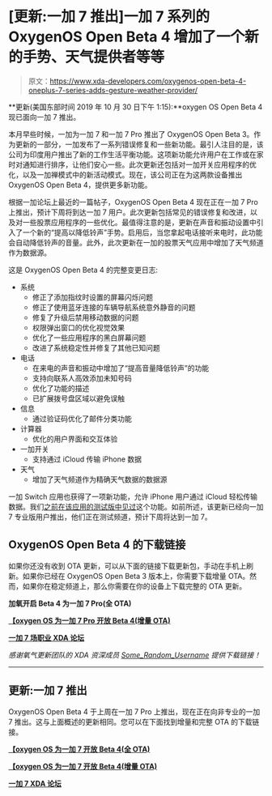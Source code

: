 # [更新:一加 7 推出]一加 7 系列的 OxygenOS Open Beta 4 增加了一个新的手势、天气提供者等等

> 原文：<https://www.xda-developers.com/oxygenos-open-beta-4-oneplus-7-series-adds-gesture-weather-provider/>

**更新(美国东部时间 2019 年 10 月 30 日下午 1:15):**oxygen OS Open Beta 4 现已面向一加 7 推出。

本月早些时候，一加为一加 7 和一加 7 Pro 推出了 OxygenOS Open Beta 3。作为更新的一部分，一加发布了一系列错误修复和一些新功能。最引人注目的是，该公司为印度用户推出了新的工作生活平衡功能。这项新功能允许用户在工作或在家时对通知进行排序，让他们安心一些。此次更新还包括对一加开关应用程序的优化，以及一加禅模式中的新活动模式。现在，该公司正在为这两款设备推出 OxygenOS Open Beta 4，提供更多新功能。

根据一加论坛上最近的一篇帖子，OxygenOS Open Beta 4 现在正在一加 7 Pro 上推出，预计下周将到达一加 7 用户。此次更新包括常见的错误修复和改进，以及对一些股票应用程序的一些优化。最值得注意的是，更新在声音和振动设置中引入了一个新的“提高以降低铃声”手势。启用后，当您拿起电话接听来电时，此功能会自动降低铃声的音量。此外，此次更新在一加的股票天气应用中增加了天气频道作为数据源。

这是 OxygenOS Open Beta 4 的完整变更日志:

*   系统
    *   修正了添加指纹时设置的屏幕闪烁问题
    *   修正了使用蓝牙连接的车辆导航系统意外静音的问题
    *   修复了升级后禁用移动数据的问题
    *   权限弹出窗口的优化视觉效果
    *   优化了一些应用程序的黑白屏幕问题
    *   改进了系统稳定性并修复了其他已知问题
*   电话
    *   在来电的声音和振动中增加了“提高音量降低铃声”的功能
    *   支持向联系人高效添加未知号码
    *   优化了功能的描述
    *   已扩展拨号盘区域以避免误触
*   信息
    *   通过验证码优化了邮件分类功能
*   计算器
    *   优化的用户界面和交互体验
*   一加开关
    *   支持通过 iCloud 传输 iPhone 数据
*   天气
    *   增加了天气频道作为精确天气数据的数据源

一加 Switch 应用也获得了一项新功能，允许 iPhone 用户通过 iCloud 轻松传输数据。我们[之前在该应用的测试版中见过](https://www.xda-developers.com/oxygenos-open-beta-3-oneplus-7-pro-work-life-balance-mode-india/)这个功能。如前所述，该更新已经向一加 7 专业版用户推出，他们正在测试频道，预计下周将达到一加 7。

## OxygenOS Open Beta 4 的下载链接

如果你还没有收到 OTA 更新，可以从下面的链接下载更新包，手动在手机上刷新。如果你已经在 OxygenOS Open Beta 3 版本上，你需要下载增量 OTA。然而，如果你在稳定频道上，那么你需要在你的设备上下载完整的 OTA 更新。

**加氧开启 Beta 4 为一加 7 Pro(全 OTA)**

**[【oxygen OS 为一加 7 Pro 开放 Beta 4(增量 OTA)](https://otafsg1.h2os.com/patch/amazone2/GLO/OnePlus7ProOxygen/OnePlus7ProOxygen_13.W.13_GLO_013_1910170310/OnePlus7ProOxygen_13.W.13_OTA_011-013_patch_1910170310_01d81e7.zip)**

**[一加 7 场职业 XDA 论坛](https://forum.xda-developers.com/oneplus-7-pro)**

*感谢氧气更新团队的 XDA 资深成员 [Some_Random_Username](https://forum.xda-developers.com/member.php?u=8234677) 提供下载链接！*

* * *

## 更新:一加 7 推出

OxygenOS Open Beta 4 于上周在一加 7 Pro 上推出，现在正在向非专业的一加 7 推出。这与上面概述的更新相同。您可以在下面找到增量和完整 OTA 的下载链接。

[**【oxygen OS 为一加 7 开放 Beta 4(全 OTA)**](https://otafsg1.h2os.com/patch/amazone2/GLO/OnePlus7Oxygen/OnePlus7Oxygen_13.W.14_GLO_014_1910231426/OnePlus7Oxygen_13.W.14_OTA_014_all_1910231426_8df303b9daa7f4.zip)

[**【oxygen OS 为一加 7 开放 Beta 4(增量 OTA)**](https://otafsg1.h2os.com/patch/amazone2/GLO/OnePlus7Oxygen/OnePlus7Oxygen_13.W.14_GLO_014_1910231426/OnePlus7Oxygen_13.W.14_OTA_011-014_patch_1910231426_71108bef6.zip)

**[一加 7 XDA 论坛](https://forum.xda-developers.com/oneplus-7)**